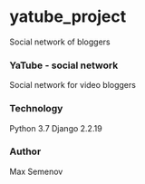 # yatube_project
Social network of bloggers
### YaTube - social network
Social network for video bloggers
### Technology
Python 3.7
Django 2.2.19

### Author
Max Semenov
